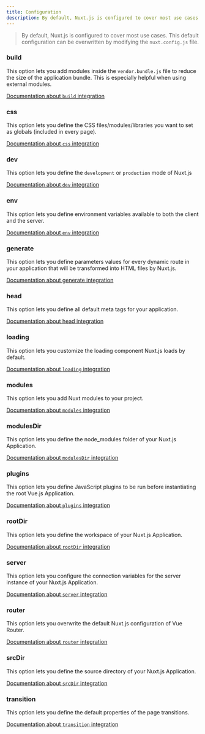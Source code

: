 ```yaml
---
title: Configuration
description: By default, Nuxt.js is configured to cover most use cases. This default configuration can be overwritten by using the `nuxt.config.js` file.
---
```


> By default, Nuxt.js is configured to cover most use cases. This default configuration can be overwritten by modifying the `nuxt.config.js` file.

### build

This option lets you add modules inside the `vendor.bundle.js` file to reduce the size of the application bundle. This is especially helpful when using external modules.

[Documentation about `build` integration](/api/configuration-build)

### css

This option lets you define the CSS files/modules/libraries you want to set as globals (included in every page).

[Documentation about `css` integration](/api/configuration-css)

### dev

This option lets you define the `development` or `production` mode of Nuxt.js

[Documentation about `dev` integration](/api/configuration-dev)

### env

This option lets you define environment variables available to both the client and the server.

[Documentation about `env` integration](/api/configuration-env)

### generate

This option lets you define parameters values for every dynamic route in your application that will be transformed into HTML files by Nuxt.js.

[Documentation about generate integration](/api/configuration-generate)

### head

This option lets you define all default meta tags for your application.

[Documentation about head integration](/api/configuration-head)

### loading

This option lets you customize the loading component Nuxt.js loads by default.

[Documentation about `loading` integration](/api/configuration-loading)

### modules

This option lets you add Nuxt modules to your project.

[Documentation about `modules` integration](/api/configuration-modules)

### modulesDir

This option lets you define the node_modules folder of your Nuxt.js Application.
 
[Documentation about `modulesDir` integration](/api/configuration-modulesdir)


### plugins

This option lets you define JavaScript plugins to be run before instantiating the root Vue.js Application.

[Documentation about `plugins` integration](/api/configuration-plugins)

### rootDir

This option lets you define the workspace of your Nuxt.js Application.

[Documentation about `rootDir` integration](/api/configuration-rootdir)

### server

This option lets you configure the connection variables for the server instance of your Nuxt.js Application.

[Documentation about `server` integration](/api/configuration-server)

### router

This option lets you overwrite the default Nuxt.js configuration of Vue Router.

[Documentation about `router` integration](/api/configuration-router)

### srcDir

This option lets you define the source directory of your Nuxt.js Application.

[Documentation about `srcDir` integration](/api/configuration-srcdir)

### transition

This option lets you define the default properties of the page transitions.

[Documentation about `transition` integration](/api/configuration-transition)

